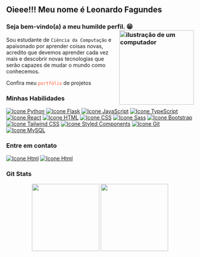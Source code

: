 ## Oieee!!! Meu nome é Leonardo Fagundes
### Seja bem-vindo(a) a meu humilde perfil. 😁<img src="https://raw.githubusercontent.com/MicaelliMedeiros/micaellimedeiros/master/image/computer-illustration.png" alt="ilustração de um computador" min-width="200px" max-width="200px" width="200px" align="right">

Sou estudante de `Ciência da Computação` e apaixonado por aprender coisas novas, acredito que devemos aprender cada vez mais e descobrir novas tecnologias que serão capazes de mudar o mundo como conhecemos.

Confira meu <a href="https://leofagundes.vercel.app/" target="_blank" style="text-decoration: none; color: #ff5733;">`portfólio`</a> de projetos

### Minhas Habilidades
<!--<img alt="Icone Html" src="https://skillicons.dev/icons?i=py,flask,django,js,ts,react,nextjs,html,css,sass,bootstrap,tailwind,git,mysql"/>-->
<div style="display: inline-block">
<a href="https://docs.python.org/3/" target="_blank"><img alt="Icone Python" src="https://skillicons.dev/icons?i=py"/></a>
<a href="https://flask.palletsprojects.com/" target="_blank"><img alt="Icone Flask" src="https://skillicons.dev/icons?i=flask"/></a>
<a href="https://developer.mozilla.org/en-US/docs/Web/JavaScript" target="_blank"><img alt="Icone JavaScript" src="https://skillicons.dev/icons?i=js"/></a>
<a href="https://www.typescriptlang.org/" target="_blank"><img alt="Icone TypeScript" src="https://skillicons.dev/icons?i=ts"/></a>
<a href="https://reactjs.org/" target="_blank"><img alt="Icone React" src="https://skillicons.dev/icons?i=react"/></a>
<a href="https://developer.mozilla.org/en-US/docs/Web/HTML" target="_blank"><img alt="Icone HTML" src="https://skillicons.dev/icons?i=html"/></a>
<a href="https://developer.mozilla.org/en-US/docs/Web/CSS" target="_blank"><img alt="Icone CSS" src="https://skillicons.dev/icons?i=css"/></a>
<a href="https://sass-lang.com/" target="_blank"><img alt="Icone Sass" src="https://skillicons.dev/icons?i=sass"/></a>
<a href="https://getbootstrap.com/" target="_blank"><img alt="Icone Bootstrap" src="https://skillicons.dev/icons?i=bootstrap"/></a>
<a href="https://tailwindcss.com/" target="_blank"><img alt="Icone Tailwind CSS" src="https://skillicons.dev/icons?i=tailwind"/></a>
<a href="https://styled-components.com/" target="_blank"><img alt="Icone Styled Components" src="https://skillicons.dev/icons?i=styledcomponents"/></a>
<a href="https://git-scm.com/doc" target="_blank"><img alt="Icone Git" src="https://skillicons.dev/icons?i=git"/></a>
<a href="https://dev.mysql.com/doc/" target="_blank"><img alt="Icone MySQL" src="https://skillicons.dev/icons?i=mysql"/></a>
</div>

### Entre em contato
[<img alt="Icone Html" src="https://skillicons.dev/icons?i=linkedin"/>](https://www.linkedin.com/in/leonardo-fagundes-5a348a248/)
[<img alt="Icone Html" src="https://skillicons.dev/icons?i=instagram"/>](https://www.instagram.com/leo.fagundes.50/)

### Git Stats
<div align="center" class="custom-border">
  <img height="181em" src="https://github-readme-stats.vercel.app/api?username=leoFagundes&show_icons=true&theme=tokyonight&include_all_commits=true&count_private=true"/>
  <img height="181em" src="https://github-readme-stats.vercel.app/api/top-langs/?username=leoFagundes&layout=compact&langs_count=7&theme=tokyonight&count_private=true"/>
</div>
